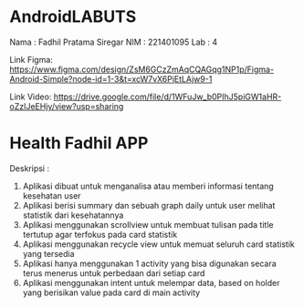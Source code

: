 ﻿# AndroidLABUTS
Nama : Fadhil Pratama Siregar
NIM  : 221401095
Lab  : 4

Link Figma:
https://www.figma.com/design/ZsM6GCzZmAqCQAGqg1NP1p/Figma-Android-Simple?node-id=1-3&t=xcW7vX6PjEtLAjw9-1

Link Video:
https://drive.google.com/file/d/1WFuJw_b0PIhJ5piGW1aHR-oZzIJeEHjy/view?usp=sharing

# Health Fadhil APP
Deskripsi :
1. Aplikasi dibuat untuk menganalisa atau memberi informasi tentang kesehatan user
2. Aplikasi berisi summary dan sebuah graph daily untuk user melihat statistik dari kesehatannya
3. Aplikasi menggunakan scrollview untuk membuat tulisan pada title tertutup agar terfokus pada card statistik
4. Aplikasi menggunakan recycle view untuk memuat seluruh card statistik yang tersedia
5. Aplikasi hanya menggunakan 1 activity yang bisa digunakan secara terus menerus untuk perbedaan dari setiap card
6. Aplikasi menggunakan intent untuk melempar data, based on holder yang berisikan value pada card di main activity

